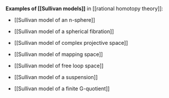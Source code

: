 
**Examples of [[Sullivan models]]** in [[rational homotopy theory]]:

* [[Sullivan model of an n-sphere]]

* [[Sullivan model of a spherical fibration]]

* [[Sullivan model of complex projective space]]

* [[Sullivan model of mapping space]]

* [[Sullivan model of free loop space]]

* [[Sullivan model of a suspension]]

* [[Sullivan model of a finite G-quotient]]
